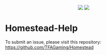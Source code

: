 <p align="center">
  <img src="https://img.shields.io/github/issues/TFAGaming/Homestead-Help?label=Issues">
  <img src="https://img.shields.io/github/issues-closed/TFAGaming/Homestead-Help?label=Issues">
</p>

# Homestead-Help

To submit an issue, please visit this repository: https://github.com/TFAGaming/Homestead
